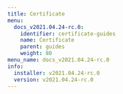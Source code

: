 ```yaml
---
title: Certificate
menu:
  docs_v2021.04.24-rc.0:
    identifier: certificate-guides
    name: Certificate
    parent: guides
    weight: 80
menu_name: docs_v2021.04.24-rc.0
info:
  installer: v2021.04.24-rc.0
  version: v2021.04.24-rc.0
---
```



